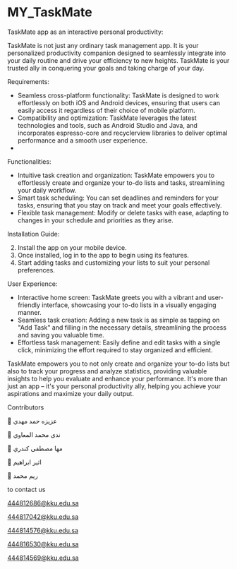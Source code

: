 # MY_TaskMate
TaskMate app as an interactive personal productivity:

TaskMate is not just any ordinary task management app. It is your personalized productivity companion designed to seamlessly integrate into your daily routine and drive your efficiency to new heights. TaskMate is your trusted ally in conquering your goals and taking charge of your day.

Requirements:

- Seamless cross-platform functionality: TaskMate is designed to work effortlessly on both iOS and Android devices, ensuring that users can easily access it regardless of their choice of mobile platform.
- Compatibility and optimization: TaskMate leverages the latest technologies and tools, such as Android Studio and Java, and incorporates espresso-core and recyclerview libraries to deliver optimal performance and a smooth user experience.
- 
Functionalities:

- Intuitive task creation and organization: TaskMate empowers you to effortlessly create and organize your to-do lists and tasks, streamlining your daily workflow.
- Smart task scheduling: You can set deadlines and reminders for your tasks, ensuring that you stay on track and meet your goals effectively.
- Flexible task management: Modify or delete tasks with ease, adapting to changes in your schedule and priorities as they arise.

Installation Guide:

2. Install the app on your mobile device.
3. Once installed, log in to the app to begin using its features.
4. Start adding tasks and customizing your lists to suit your personal preferences.

User Experience:

- Interactive home screen: TaskMate greets you with a vibrant and user-friendly interface, showcasing your to-do lists in a visually engaging manner.
- Seamless task creation: Adding a new task is as simple as tapping on "Add Task" and filling in the necessary details, streamlining the process and saving you valuable time.
- Effortless task management: Easily define and edit tasks with a single click, minimizing the effort required to stay organized and efficient.

TaskMate empowers you to not only create and organize your to-do lists but also to track your progress and analyze statistics, providing valuable insights to help you evaluate and enhance your performance. It's more than just an app – it's your personal productivity ally, helping you achieve your aspirations and maximize your daily output.

Contributors

	عزيزه حمد مهدي

	ندى محمد المعاوي

	مها مصطفى كندري

	اثير ابراهيم

	ريم محمد

to contact us

444812686@kku.edu.sa

444817042@kku.edu.sa

444814576@kku.edu.sa

444816530@kku.edu.sa

444814569@kku.edu.sa

